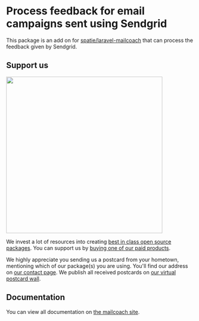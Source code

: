 # Process feedback for email campaigns sent using Sendgrid

This package is an add on for [spatie/laravel-mailcoach](https://github.com/spatie/laravel-mailcoach) that can process the feedback given by Sendgrid.

## Support us

[<img src="https://github-ads.s3.eu-central-1.amazonaws.com/laravel-mailcoach-sendgrid-feedback.jpg?t=1" width="419px" />](https://spatie.be/github-ad-click/laravel-mailcoach-sendgrid-feedback)

We invest a lot of resources into creating [best in class open source packages](https://spatie.be/open-source). You can support us by [buying one of our paid products](https://spatie.be/open-source/support-us).

We highly appreciate you sending us a postcard from your hometown, mentioning which of our package(s) you are using. You'll find our address on [our contact page](https://spatie.be/about-us). We publish all received postcards on [our virtual postcard wall](https://spatie.be/open-source/postcards).

## Documentation

You can view all documentation on [the mailcoach site](https://mailcoach.app).
